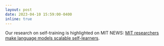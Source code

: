 ```yaml
---
layout: post
date: 2023-04-10 15:59:00-0400
inline: true
---
```


Our research on self-training is highlighted on MIT NEWS: [MIT researchers make language models scalable self-learners](https://news.mit.edu/2023/language-models-scalable-self-learners-0608).